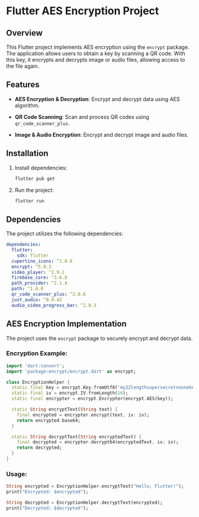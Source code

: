 # Flutter AES Encryption Project

## Overview

This Flutter project implements AES encryption using the `encrypt` package. The application allows users to obtain a key by scanning a QR code. With this key, it encrypts and decrypts image or audio files, allowing access to the file again.

## Features

- **AES Encryption & Decryption**: Encrypt and decrypt data using AES algorithm.

- **QR Code Scanning**: Scan and process QR codes using `qr_code_scanner_plus`.

- **Image & Audio Encryption**: Encrypt and decrypt image and audio files.

## Installation

1. Install dependencies:
   ```sh
   flutter pub get
   ```
2. Run the project:
   ```sh
   flutter run
   ```

## Dependencies

The project utilizes the following dependencies:

```yaml
dependencies:
  flutter:
    sdk: flutter
  cupertino_icons: ^1.0.8
  encrypt: ^5.0.3
  video_player: ^2.9.2
  firebase_core: ^3.6.0
  path_provider: ^2.1.4
  path: ^1.8.0
  qr_code_scanner_plus: ^2.0.6
  just_audio: ^0.9.42
  audio_video_progress_bar: ^2.0.3
```

## AES Encryption Implementation

The project uses the `encrypt` package to securely encrypt and decrypt data.

### Encryption Example:

```dart
import 'dart:convert';
import 'package:encrypt/encrypt.dart' as encrypt;

class EncryptionHelper {
  static final key = encrypt.Key.fromUtf8('my32lengthsupersecretnooneknows1');
  static final iv = encrypt.IV.fromLength(16);
  static final encrypter = encrypt.Encrypter(encrypt.AES(key));

  static String encryptText(String text) {
    final encrypted = encrypter.encrypt(text, iv: iv);
    return encrypted.base64;
  }

  static String decryptText(String encryptedText) {
    final decrypted = encrypter.decrypt64(encryptedText, iv: iv);
    return decrypted;
  }
}
```

### Usage:

```dart
String encrypted = EncryptionHelper.encryptText("Hello, Flutter!");
print("Encrypted: $encrypted");

String decrypted = EncryptionHelper.decryptText(encrypted);
print("Decrypted: $decrypted");
```

